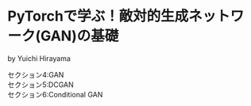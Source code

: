# PyTorchで学ぶ！敵対的生成ネットワーク(GAN)の基礎

by Yuichi Hirayama

セクション4:GAN
<br>
セクション5:DCGAN
<br>
セクション6:Conditional GAN
